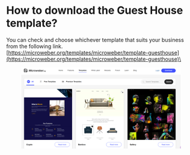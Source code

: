 # How to download the Guest House template?

You can check and choose whichever template that suits your business from the following link. [https://microweber.org/templates/microweber/template-guesthouse](https://microweber.org/templates/microweber/template-guesthouse)\


<figure><img src=".gitbook/assets/image (6) (1) (1) (1) (1).png" alt=""><figcaption></figcaption></figure>
